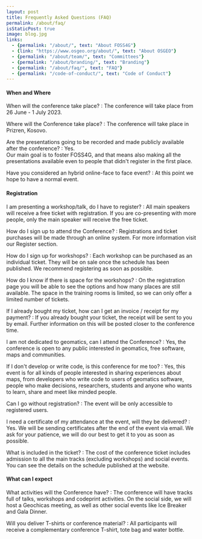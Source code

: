 ```yaml
---
layout: post
title: Frequently Asked Questions (FAQ)
permalink: /about/faq/
isStaticPost: true
image: blog.jpg
links:
  - {permalink: "/about/", text: "About FOSS4G"}
  - {link: "https://www.osgeo.org/about/", text: "About OSGEO"}
  - {permalink: "/about/team/", text: "Committees"}
  - {permalink: "/about/branding/", text: "Branding"}
  - {permalink: "/about/faq/", text: "FAQ"}
  - {permalink: "/code-of-conduct/", text: "Code of Conduct"}
---
```


#### When and Where

When will the conference take place?
: The conference will take place from 26 June - 1 July 2023.

Where will the Conference take place?
: The conference will take place in Prizren, Kosovo.

Are the presentations going to be recorded and made publicly available after the conference?
: Yes.  
Our main goal is to foster FOSS4G, and that means also making all the presentations available even to people that didn't register in the first place.

Have you considered an hybrid online-face to face event?
: At this point we hope to have a normal event.

#### Registration

I am presenting a workshop/talk, do I have to register?
: All main speakers will receive a free ticket with registration. If you are co-presenting with more people, only the main speaker will receive the free ticket.

How do I sign up to attend the Conference?
: Registrations and ticket purchases will be made through an online system. For more information visit our Register section.

How do I sign up for workshops?
: Each workshop can be purchased as an individual ticket. They will be on sale once the schedule has been published. We recommend registering as soon as possible.

How do I know if there is space for the workshops?
: On the registration page you will be able to see the options and how many places are still available. The space in the training rooms is limited, so we can only offer a limited number of tickets.

If I already bought my ticket, how can I get an invoice / receipt for my payment?
: If you already bought your ticket, the receipt will be sent to you by email. Further information on this will be posted closer to the conference time.

I am not dedicated to geomatics, can I attend the Conference?
: Yes, the conference is open to any public interested in geomatics, free software, maps and communities.

If I don't develop or write code, is this conference for me too?
: Yes, this event is for all kinds of people interested in sharing experiences about maps, from developers who write code to users of geomatics software, people who make decisions, researchers, students and anyone who wants to learn, share and meet like minded people.

Can I go without registration?
: The event will be only accessible to registered users.

I need a certificate of my attendance at the event, will they be delivered?
: Yes. We will be sending certificates after the end of the event via email. We ask for your patience, we will do our best to get it to you as soon as possible.

What is included in the ticket?
: The cost of the conference ticket includes admission to all the main tracks (excluding workshops) and social events.  
You can see the details on the schedule published at the website.

#### What can I expect

What activities will the Conference have?
: The conference will have tracks full of talks, workshops and codeprint activities. On the social side, we will host a Geochicas meeting, as well as other social events like Ice Breaker and Gala Dinner.

Will you deliver T-shirts or conference material?
: All participants will receive a complementary conference T-shirt, tote bag and water bottle.

